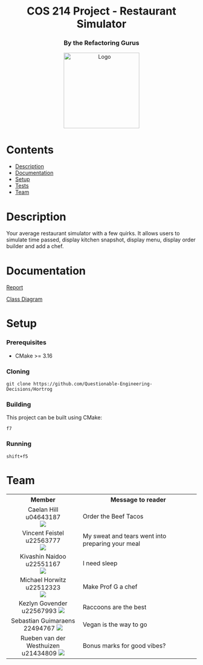 <h1 align="center"> COS 214 Project - Restaurant Simulator </h1>
<h3 align="center"> By the Refactoring Gurus </h3>

<div align="center">
  <img src="https://pbs.twimg.com/media/FPrkatnVkAUibUj.jpg" alt="Logo" width="200" height="200">
</div>

# Contents

- [Description](#description)
- [Documentation](#documentation)
- [Setup](#setup)
- [Tests](#tests)
- [Team](#team)

# Description

Your average restaurant simulator with a few quirks. It allows users to simulate time passed, display kitchen snapshot, display menu, display order builder and add a chef.

# Documentation

[Report](https://docs.google.com/document/d/1BQG2WX8L6CEYzWcNe0vgWh3lt2YmM9Rlaa8bVA0vqJQ/edit?usp=sharing)

[Class Diagram](https://www.dropbox.com/scl/fi/hsulqo5gh4yrpzk5pkqv4/COS-214-Final-Project.vpp?rlkey=e0tp5eztna4x5hlfotfcfegm8&dl=0)

# Setup
### Prerequisites

* CMake >= 3.16

### Cloning
```
git clone https://github.com/Questionable-Engineering-Decisions/Hortrog
```
### Building
This project can be built using CMake:
```
f7
```

### Running
```
shift+f5
```

# Team 

<table>
    <tr><th>Member</th><th>Message to reader</th></tr>
    <tr>
      <td align="center">
	  	Caelan Hill <br> u04643187 <br>
		<img src="https://drive.google.com/uc?id=10EWX9n-1mTHSHxJwbsVRJLh1zBj6u7sp">
	  </td>
	  <td>
	  	Order the Beef Tacos
	  </td>
	</tr>
    <tr>
      <td align="center">
	  	Vincent Feistel <br> u22563777 <br>
		<img src="https://drive.google.com/uc?id=17ee1L1ThuAZWEaC8YheOAk2PrI3T8dg4">
	  </td>
	  <td>
	  	My sweat and tears went into preparing your meal
	  </td>
	</tr>
    <tr>
      <td align="center">
	  	Kivashin Naidoo <br> u22551167 <br>
		<img src="https://drive.google.com/uc?id=15OLe9jc7WAyrgjDbdJALzFucQA9dYx2Z">
	  </td>
	  <td>
		 I need sleep
	  </td>
	</tr>
    <tr>
      <td align="center">
	  	Michael Horwitz <br> u22512323 <br>
		<img src="https://drive.google.com/uc?id=1_zs5LACK3IMqbx_M2YwnO5VOxfZnkrSA">
	  </td>
	  <td>
	  	Make Prof G a chef
	  </td>
	</tr>
    <tr>
      <td align="center">
	  	Kezlyn Govender <br> u22567993
		<img src="https://drive.google.com/uc?id=1eD81d04quhUwDW4XN1HWiiFwfYBZg24H">
	  </td>
	  <td>
	  	Raccoons are the best
	  </td>
	</tr>
    <tr>
      <td align="center">
	  	Sebastian Guimaraens <br> 22494767
		<img src="https://drive.google.com/uc?id=11mzcBdUJcONE9QpbmVV0vKUfGxzKbjYH">
	  </td>
	  <td>
	  	Vegan is the way to go
	  </td>
	</tr>
    <tr>
      <td align="center">
	  	Rueben van der Westhuizen <br> u21434809
		<img src="https://drive.google.com/uc?id=11mzcBdUJcONE9QpbmVV0vKUfGxzKbjYH">
	  </td>
	  <td>
	  	Bonus marks for good vibes?
	  </td>
	</tr>
</table>

